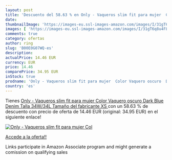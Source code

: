 ```yaml
---
layout: post
title: 'Descuento del 58.63 % en Only - Vaqueros slim fit para mujer  Col'
date: 
thumbnailImage: 'https://images-eu.ssl-images-amazon.com/images/I/31gT6q8u4FL._SL200_.jpg'
images: [ 'https://images-eu.ssl-images-amazon.com/images/I/31gT6q8u4FL._SL200_.jpg' ]
comments: true
category: ofertas
author: ring
slug: 'B00E0G07WQ-es'
description:
actualPrice: 14.46 EUR
currency: EUR
price: 14.46
comparePrice: 34.95 EUR
inStock: true
prodname: 'Only - Vaqueros slim fit para mujer  Color Vaquero oscuro  Dark Blue Denim   Talla 34W/34L  Tamaño del fabricante XS '
country: 'es'
---
```


Tienes [Only - Vaqueros slim fit para mujer  Color Vaquero oscuro  Dark Blue Denim   Talla 34W/34L  Tamaño del fabricante XS ](https://www.amazon.es/dp/B00E0G07WQ/?tag=tolees-21) con un 58.63 % de descuento con precio de oferta de 14.46 EUR (original: 34.95 EUR) en el siguiente enlace!

[![Only - Vaqueros slim fit para mujer  Col](https://images-eu.ssl-images-amazon.com/images/I/31gT6q8u4FL._SL200_.jpg)](https://www.amazon.es/dp/B00E0G07WQ/?tag=tolees-21)

[Accede a la oferta!!](https://www.amazon.es/dp/B00E0G07WQ/?tag=tolees-21)

Links participate in Amazon Associate program and might generate a comission on qualifying sales


